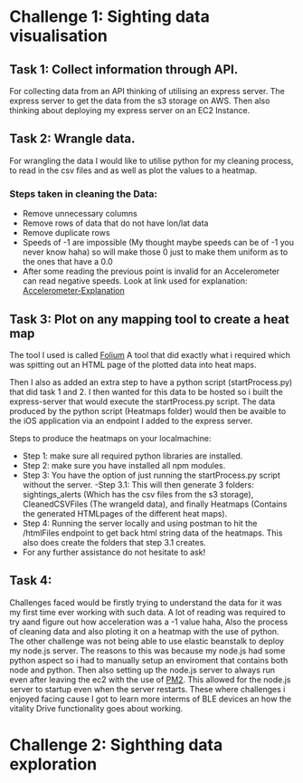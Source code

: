 # Challenge 1: Sighting data visualisation

## Task 1: Collect information through API.
For collecting data from an API thinking of utilising an express server. The express server to get the data from the s3 storage on AWS. Then also thinking about deploying my express server on an EC2 Instance.

## Task 2: Wrangle data. 

For wrangling the data I would like to utilise python for my cleaning process, to read in the csv files and as well as plot the values to a heatmap.

### Steps taken in cleaning the Data:
+ Remove unnecessary columns
+ Remove rows of data that do not have lon/lat data
+ Remove duplicate rows 
+ Speeds of -1 are impossible (My thought maybe speeds can be of -1 you never know haha) so will make those 0 just to make them uniform as to the ones that have a 0.0 
+ After some reading the previous point is invalid for an Accelerometer can read negative speeds. Look at link used for explanation: [Accelerometer-Explanation](https://www.sciencebuddies.org/science-fair-projects/references/accelerometer)

## Task 3: Plot on any mapping tool to create a heat map

The tool I used is called [Folium](https://python-visualization.github.io/folium/) A tool that did exactly what i required which was spitting out an HTML page of the plotted data into heat maps. 

Then I also as added an extra step to have a python script (startProcess.py) that did task 1 and 2. I then wanted for this data to be hosted so i built the express-server that would execute the startProcess.py script. The data produced by the python script (Heatmaps folder) would then be avaible to the iOS application via an endpoint I added to the express server.

Steps to produce the heatmaps on your localmachine:

- Step 1: make sure all required python libraries are installed.
- Step 2: make sure you have installed all npm modules.
- Step 3: You have the option of just running the startProcess.py script without the server.
  -Step 3.1: This will then generate 3 folders: sightings_alerts (Which has the csv files from the s3 storage), CleanedCSVFiles (The wrangeld data), and finally Heatmaps (Contains the generated HTMLpages of the different heat maps).
- Step 4: Running the server locally and using postman to hit the /htmlFiles endpoint to get back html string data of the heatmaps. This also does create the folders that step 3.1 creates.
- For any further assistance do not hesitate to ask!

## Task 4: 

Challenges faced would be firstly trying to understand the data for it was my first time ever working with such data. A lot of reading was required to try aand figure out how acceleration was a -1 value haha, Also the process of cleaning data and also ploting it on a heatmap with the use of python. The other challenge was not being able to use elastic beanstalk to deploy my node.js server. The reasons to this was because my node.js had some python aspect so i had to manually setup an enviroment that contains both node and python. Then also setting up the node.js server to always run even after leaving the ec2 with the use of [PM2](https://pm2.keymetrics.io). This allowed for the node.js server to startup even when the server restarts. These where challenges i enjoyed facing cause I got to learn more interms of BLE devices an how the vitality Drive functionality goes about working.




# Challenge 2: Sighthing data exploration



